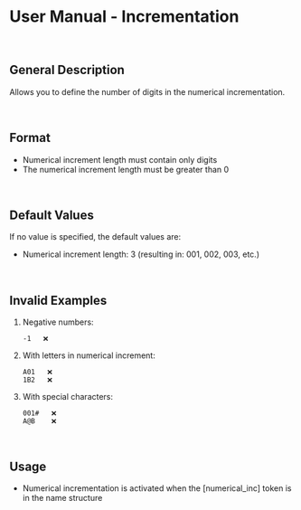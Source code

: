 # User Manual - Incrementation

&nbsp;

## General Description

Allows you to define the number of digits in the numerical incrementation.

&nbsp;

## Format

- Numerical increment length must contain only digits
- The numerical increment length must be greater than 0

&nbsp;

## Default Values

If no value is specified, the default values are:

- Numerical increment length: 3 (resulting in: 001, 002, 003, etc.)

&nbsp;

## Invalid Examples

1. Negative numbers:

   ```
   -1   ❌
   ```

2. With letters in numerical increment:

   ```
   A01   ❌
   1B2   ❌
   ```

3. With special characters:
   ```
   001#   ❌
   A@B    ❌
   ```

&nbsp;

## Usage

- Numerical incrementation is activated when the [numerical_inc] token is in the name structure
